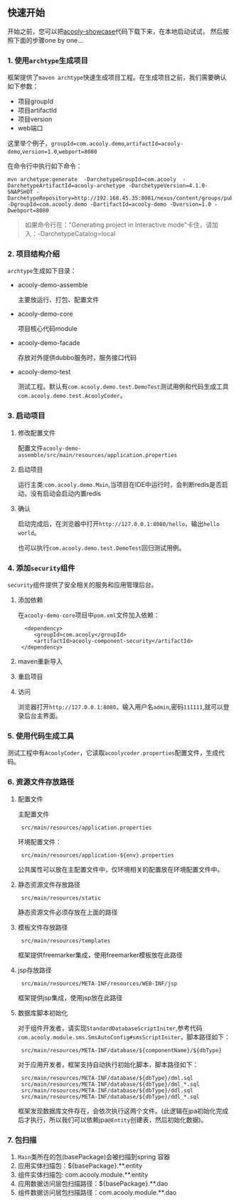 ## 快速开始

开始之前，您可以把[acooly-showcase](http://gitlab.yiji/fintech/acooly-showcase)代码下载下来，在本地启动试试，
然后按照下面的步骤one by one...


### 1. 使用`archtype`生成项目

框架提供了`maven archtype`快速生成项目工程。在生成项目之前，我们需要确认如下参数：

* 项目groupId
* 项目artifactId
* 项目version
* web端口

这里举个例子，`groupId=com.acooly.demo`,`artifactId=acooly-demo`,`version=1.0`,`webport=8080`

在命令行中执行如下命令：

 	mvn archetype:generate  -DarchetypeGroupId=com.acooly  -DarchetypeArtifactId=acooly-archetype -DarchetypeVersion=4.1.0-SNAPSHOT -DarchetypeRepository=http://192.168.45.35:8081/nexus/content/groups/public/ -DgroupId=com.acooly.demo -DartifactId=acooly-demo -Dversion=1.0 -Dwebport=8080
 	
> 如果命令行在："Generating project in Interactive mode"卡住，请加入：-DarchetypeCatalog=local

 	
### 2. 项目结构介绍

`archtype`生成如下目录：

* acooly-demo-assemble

	主要放运行、打包、配置文件
	
* acooly-demo-core

	项目核心代码module
	
* acooly-demo-facade

	存放对外提供dubbo服务时，服务接口代码

* acooly-demo-test

	测试工程。默认有`com.acooly.demo.test.DemoTest`测试用例和代码生成工具`com.acooly.demo.test.AcoolyCoder`。
	
### 3. 启动项目

1. 修改配置文件

	配置文件`acooly-demo-assemble/src/main/resources/application.properties`
	
2. 启动项目

	运行主类:`com.acooly.demo.Main`,当项目在IDE中运行时，会判断redis是否启动，没有启动会启动内置redis
	
3. 确认
	
	启动完成后，在浏览器中打开`http://127.0.0.1:8080/hello`，输出`hello world`。
	
	也可以执行`com.acooly.demo.test.DemoTest`回归测试用例。
	
### 4. 添加`security`组件

`security`组件提供了安全相关的服务和应用管理后台。

1. 添加依赖

	在`acooly-demo-core`项目中`pom.xml`文件加入依赖：
	
		 <dependency>
            <groupId>com.acooly</groupId>
            <artifactId>acooly-component-security</artifactId>
        </dependency>
        
2. maven重新导入
3. 重启项目
4. 访问

	浏览器打开`http://127.0.0.1:8080`，输入用户名`admin`,密码`111111`,就可以登录后台主界面。
	
### 5. 使用代码生成工具
		
测试工程中有`AcoolyCoder`，它读取`acoolycoder.properties`配置文件，生成代码。

### 6. 资源文件存放路径

1. 配置文件

    主配置文件

        src/main/resources/application.properties


    环境配置文件：

        src/main/resources/application-${env}.properties

    公共属性可以放在主配置文件中，仅环境相关的配置放在环境配置文件中。

2. 静态资源文件存放路径

        src/main/resources/static

    静态资源文件必须存放在上面的路径

3. 模板文件存放路径

        src/main/resources/templates

    框架提供freemarker集成，使用freemarker模板放在此路径

4. jsp存放路径

        src/main/resources/META-INF/resources/WEB-INF/jsp

   框架提供jsp集成，使用jsp放在此路径

5. 数据库脚本初始化

    对于组件开发者，请实现`StandardDatabaseScriptIniter`,参考代码`com.acooly.module.sms.SmsAutoConfig#smsScriptIniter`，脚本路径如下：

        src/main/resources/META-INF/database/${componentName}/${dbType}

    对于应用开发者，框架支持自动执行初始化脚本，脚本路径如下：

        src/main/resources/META-INF/database/${dbType}/dml.sql
        src/main/resources/META-INF/database/${dbType}/dml_*.sql
        src/main/resources/META-INF/database/${dbType}/ddl.sql
        src/main/resources/META-INF/database/${dbType}/ddl_*.sql



    框架发现数据库文件存在，会依次执行这两个文件。(此逻辑在jpa初始化完成后才执行，所以我们可以依赖jpa`@Entity`创建表，然后初始化数据)。

### 7. 包扫描

1. `Main`类所在的包(basePackage)会被扫描到spring 容器
2. 应用实体扫描包：${basePackage}.**.entity
3. 组件实体扫描包: com.acooly.module.**.entity
4. 应用数据访问层包扫描路径：${basePackage}.**.dao
5. 组件数据访问层包扫描路径：com.acooly.module.**.dao
